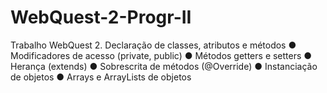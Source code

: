 # WebQuest-2-Progr-II
Trabalho WebQuest 2.
Declaração de classes, atributos e métodos
● Modificadores de acesso (private, public)
● Métodos getters e setters
● Herança (extends)
● Sobrescrita de métodos (@Override)
● Instanciação de objetos
● Arrays e ArrayLists de objetos
